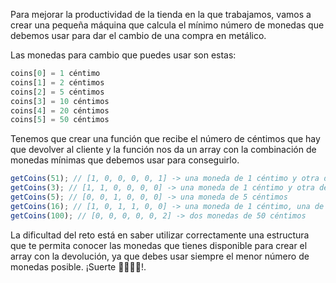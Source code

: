 Para mejorar la productividad de la tienda en la que trabajamos, vamos a crear una pequeña máquina que calcula el mínimo número de monedas que debemos usar para dar el cambio de una compra en metálico.

Las monedas para cambio que puedes usar son estas:

```js
coins[0] = 1 céntimo
coins[1] = 2 céntimos
coins[2] = 5 céntimos
coins[3] = 10 céntimos
coins[4] = 20 céntimos
coins[5] = 50 céntimos
```

Tenemos que crear una función que recibe el número de céntimos que hay que devolver al cliente y la función nos da un array con la combinación de monedas mínimas que debemos usar para conseguirlo.

```js
getCoins(51); // [1, 0, 0, 0, 0, 1] -> una moneda de 1 céntimo y otra de 50 céntimos
getCoins(3); // [1, 1, 0, 0, 0, 0] -> una moneda de 1 céntimo y otra de 2
getCoins(5); // [0, 0, 1, 0, 0, 0] -> una moneda de 5 céntimos
getCoins(16); // [1, 0, 1, 1, 0, 0] -> una moneda de 1 céntimo, una de 5 y una de 10
getCoins(100); // [0, 0, 0, 0, 0, 2] -> dos monedas de 50 céntimos
```

La dificultad del reto está en saber utilizar correctamente una estructura que te permita conocer las monedas que tienes disponible para crear el array con la devolución, ya que debes usar siempre el menor número de monedas posible. ¡Suerte 👩‍💻👨‍💻!.
